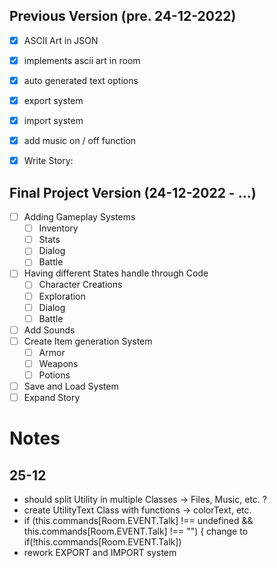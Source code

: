 ## Previous Version (pre. 24-12-2022)
* [X] ASCII Art in JSON
* [X] implements ascii art in room
* [X] auto generated text options
* [X] export system
* [X] import system
* [X] add music on / off function
* [X] Write Story:


## Final Project Version (24-12-2022 - ...)
* [ ] Adding Gameplay Systems
  * [ ] Inventory
  * [ ] Stats
  * [ ] Dialog
  * [ ] Battle
* [ ] Having different States handle through Code
  * [ ] Character Creations
  * [ ] Exploration
  * [ ] Dialog
  * [ ] Battle
* [ ] Add Sounds
* [ ] Create Item generation System
  * [ ] Armor
  * [ ] Weapons
  * [ ] Potions
* [ ] Save and Load System
* [ ] Expand Story

# Notes
## 25-12
- should split Utility in multiple Classes -> Files, Music, etc. ?
- create UtilityText Class with functions -> colorText, etc.
-  if (this.commands[Room.EVENT.Talk] !== undefined && this.commands[Room.EVENT.Talk] !== "") { change to if(!this.commands[Room.EVENT.Talk])
- rework EXPORT and IMPORT system 



